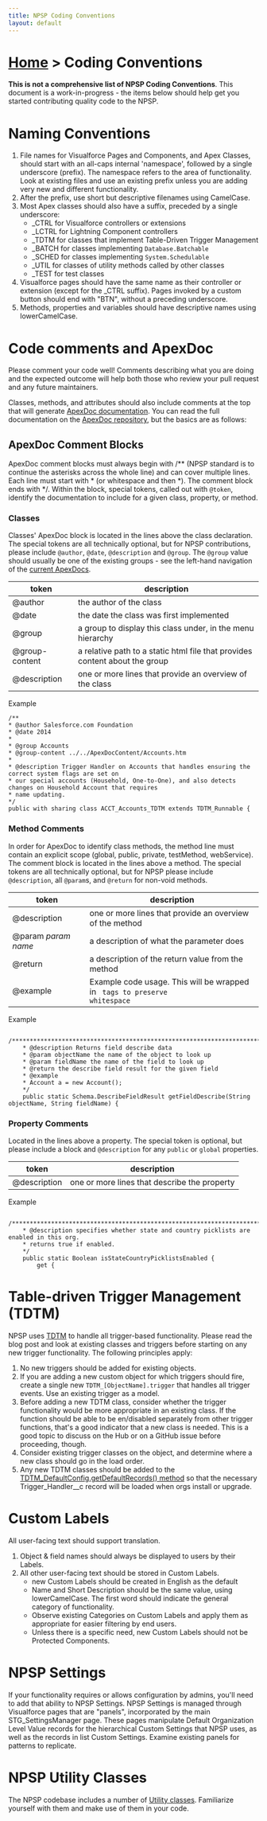 ```yaml
---
title: NPSP Coding Conventions
layout: default
---
```

# [Home](http://developer.salesforcefoundation.org/Cumulus/Contributor/) > Coding Conventions 

**This is not a comprehensive list of NPSP Coding Conventions**. This document is a work-in-progress - the items below should help get you started contributing quality code to the NPSP.

# Naming Conventions 

1. File names for Visualforce Pages and Components, and Apex Classes, should start with an all-caps internal 'namespace', followed by a single underscore (prefix). The namespace refers to the area of functionality. Look at existing files and use an existing prefix unless you are adding very new and different functionality.
2. After the prefix, use short but descriptive filenames using CamelCase.
3. Most Apex classes should also have a suffix, preceded by a single underscore:
	- _CTRL for Visualforce controllers or extensions
	- _LCTRL for Lightning Component controllers
	- _TDTM for classes that implement Table-Driven Trigger Management 
	- _BATCH for classes implementing ```Database.Batchable```
	- _SCHED for classes implementing ```System.Schedulable```
	- _UTIL for classes of utility methods called by other classes
	- _TEST for test classes
4. Visualforce pages should have the same name as their controller or extension (except for the _CTRL suffix). Pages invoked by a custom button should end with "BTN", without a preceding underscore.
5. Methods, properties and variables should have descriptive names using lowerCamelCase.

# Code comments and ApexDoc

Please comment your code well! Comments describing what you are doing and the expected outcome will help both those who review your pull request and any future maintainers. 

Classes, methods, and attributes should also include comments at the top that will generate [ApexDoc documentation](http://developer.salesforcefoundation.org/Cumulus/ApexDocumentation/). You can read the full documentation on the [ApexDoc repository](https://github.com/SalesforceFoundation/ApexDoc), but the basics are as follows:

## ApexDoc Comment Blocks
ApexDoc comment blocks must always begin with /** (NPSP standard is to continue the asterisks across the whole line) and can cover multiple lines. Each line must start with * (or whitespace and then *). The comment block ends with */.  Within the block, special tokens, called out with ```@token```, identify the documentation to include for a given class, property, or method. 

### Classes
Classes' ApexDoc block is located in the lines above the class declaration.  The special tokens are all technically optional, but for NPSP contributions, please include ```@author```, ```@date```,  ```@description``` and ```@group```. The ```@group``` value should usually be one of the existing groups - see the left-hand navigation of the [current ApexDocs](http://developer.salesforce.org/Cumulus/ApexDocumentation/). 

| token | description |
|-------|-------------|
| @author | the author of the class |
| @date | the date the class was first implemented |
| @group | a group to display this class under, in the menu hierarchy|
| @group-content | a relative path to a static html file that provides content about the group|
| @description | one or more lines that provide an overview of the class|

Example
```
/**
* @author Salesforce.com Foundation
* @date 2014
*
* @group Accounts
* @group-content ../../ApexDocContent/Accounts.htm
*
* @description Trigger Handler on Accounts that handles ensuring the correct system flags are set on
* our special accounts (Household, One-to-One), and also detects changes on Household Account that requires
* name updating.
*/
public with sharing class ACCT_Accounts_TDTM extends TDTM_Runnable {
```

### Method Comments
In order for ApexDoc to identify class methods, the method line must contain an explicit scope (global, public, private, testMethod, webService).  The comment block is located in the lines above a method.  The special tokens are all technically optional, but for NPSP please include ```@description```, all ```@param```s, and ```@return``` for non-void methods.

| token | description |
|-------|-------------|
| @description | one or more lines that provide an overview of the method|
| @param *param name* | a description of what the parameter does|
| @return | a description of the return value from the method|
| @example | Example code usage. This will be wrapped in <code> tags to preserve whitespace|
Example
```
    /*******************************************************************************************************
    * @description Returns field describe data
    * @param objectName the name of the object to look up
    * @param fieldName the name of the field to look up
    * @return the describe field result for the given field
    * @example
    * Account a = new Account();
    */
    public static Schema.DescribeFieldResult getFieldDescribe(String objectName, String fieldName) {
``` 

### Property Comments
Located in the lines above a property.  The special token is optional, but please include a block and ```@description``` for any ```public``` or ```global``` properties.

| token | description |
|-------|-------------|
| @description | one or more lines that describe the property|

Example
```
    /*******************************************************************************************************
    * @description specifies whether state and country picklists are enabled in this org.
    * returns true if enabled.
    */
    public static Boolean isStateCountryPicklistsEnabled {
        get {
```

# Table-driven Trigger Management (TDTM)

NPSP uses [TDTM](http://developer.salesforcefoundation.org/index.html#blog/post/2014/11/24/table-driven-trigger-management.html) to handle all trigger-based functionality. Please read the blog post and look at existing classes and triggers before starting on any new trigger functionality. The following principles apply:

1. No new triggers should be added for existing objects. 
2. If you are adding a new custom object for which triggers should fire, create a single new ```TDTM_[ObjectName].trigger``` that handles all trigger events. Use an existing trigger as a model.
3. Before adding a new TDTM class, consider whether the trigger functionality would be more appropriate in an existing class. If the function should be able to be en/disabled separately from other trigger functions, that's a good indicator that a new class is needed. This is a good topic to discuss on the Hub or on a GitHub issue before proceeding, though.
4. Consider existing trigger classes on the object, and determine where a new class should go in the load order.
5. Any new TDTM classes should be added to the [TDTM_DefaultConfig.getDefaultRecords() method](http://developer.salesforce.org/Cumulus/ApexDocumentation/TDTM_DefaultConfig.html#getDefaultRecords) so that the necessary Trigger_Handler__c record will be loaded when orgs install or upgrade. 

# Custom Labels

All user-facing text should support translation.
1. Object & field names should always be displayed to users by their Labels.
2. All other user-facing text should be stored in Custom Labels.
	- new Custom Labels should be created in English as the default
	- Name and Short Description should be the same value, using lowerCamelCase. The first word should indicate the general category of functionality. 
	- Observe existing Categories on Custom Labels and apply them as appropriate for easier filtering by end users.
	- Unless there is a specific need, new Custom Labels should not be Protected Components.

# NPSP Settings

If your functionality requires or allows configuration by admins, you'll need to add that ability to NPSP Settings. NPSP Settings is managed through Visualforce pages that are "panels", incorporated by the main STG_SettingsManager page. These pages manipulate Default Organization Level Value records for the hierarchical Custom Settings that NPSP uses, as well as the records in list Custom Settings. Examine existing panels for patterns to replicate. 

# NPSP Utility Classes

The NPSP codebase includes a number of [Utility classes](http://developer.salesforce.org/Cumulus/ApexDocumentation/Utilities.html). Familiarize yourself with them and make use of them in your code.  